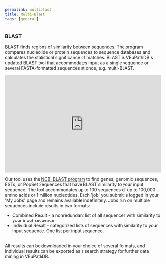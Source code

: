 ```yaml
---
permalink: multiblast
title: Multi-Blast
tags: [general]
---
```


<!-- no need for a title in this page -->

<div class="static-content">
<!-- use h3 for headings -->

<h3>BLAST</h3>

<p>BLAST finds regions of similarity between sequences. The program compares nucleotide or protein sequences to sequence databases and calculates the statistical significance of matches.  BLAST is VEuPathDB's updated BLAST tool that accommodates input as a single sequence or several FASTA-formatted sequences at once, e.g. multi-BLAST.  </p>

<div style="display: flex; justify-content: center; align-items: center">  
     <iframe width="560" height="315" src="https://www.youtube.com/embed/mEjt8FhC-W8" frameborder="0" allow="accelerometer; autoplay; clipboard-write; encrypted-media; gyroscope; picture-in-picture" allowfullscreen></iframe>
   </div>

<p>Our tool uses the <a href="https://blast.ncbi.nlm.nih.gov/Blast.cgi" target="_blank">NCBI BLAST program</a> to find genes, genomic sequences, ESTs, or PopSet Sequences that have BLAST similarity to your input sequence. The tool accommodates up to 100 sequences of up to 100,000 amino acids or 1 million nucleotides. Each 'job' you submit is logged in your 'My Jobs' page and remains available indefinitely. Jobs run on multiple sequences include results in two formats:
<br>
<ul>
    <li>Combined Result - a nonredundant list of all sequences with similarity to your input sequence</li>
    <li>Individual Result - categorized lists of sequences with similarity to your input sequence.  One list per input sequence.  </li>
</ul>
<br>
All results can be downloaded in your choice of several formats, and individual results can be exported as a search strategy for further data mining in VEuPathDB.
</p>




</div>
